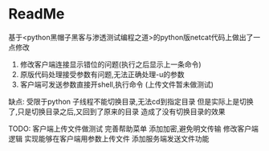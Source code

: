 # ReadMe

基于<python黑帽子黑客与渗透测试编程之道>的python版netcat代码上做出了一点修改

1. 修改客户端连接显示错位的问题(执行之后显示上一条命令)
2. 原版代码处理接受参数有问题,无法正确处理-u的参数
3. 客户端可发送参数直接开shell,执行命令 (上传文件暂未做测试)

缺点:
受限于python 子线程不能切换目录,无法cd到指定目录
但是实际上是切换了,只是切换目录之后,又回到了原来的目录
造成了没有切换目录的效果

TODO:
客户端上传文件做测试
完善帮助菜单
添加加密,避免明文传输
修改客户端逻辑 实现能够在客户端用参数上传文件
添加服务端发送文件功能 

